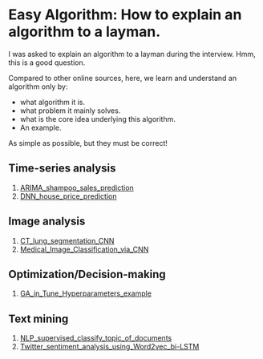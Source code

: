 # Easy Algorithm: How to explain an algorithm to a layman.

I was asked to explain an algorithm to a layman during the interview. Hmm, this is a good question.

Compared to other online sources, here, we learn and understand an algorithm only by:

- what algorithm it is.
- what problem it mainly solves.
- what is the core idea underlying this algorithm.
- An example.

As simple as possible, but they must be correct!

## Time-series analysis
1. [ARIMA_shampoo_sales_prediction](Time_series_prediction_shampoo_sales_via_ARIMA.ipynb)
2. [DNN_house_price_prediction](Time_series_prediction_shampoo_sales_via_DNN.ipynb)

## Image analysis
1. [CT_lung_segmentation_CNN](CT_lung_segmentation_CNN.ipynb)
2. [Medical_Image_Classification_via_CNN](Medical_Image_Classification_via_CNN.ipynb)

## Optimization/Decision-making
1. [GA_in_Tune_Hyperparameters_example](GA_in_Tune_Hyperparameters_example.ipynb)

## Text mining
1. [NLP_supervised_classify_topic_of_documents](NLP_supervised_classify_topic_of_documents.ipynb)
2. [Twitter_sentiment_analysis_using_Word2vec_bi-LSTM](Twitter_sentiment_analysis_using_Word2Vec_bi-LSTM.ipynb)
